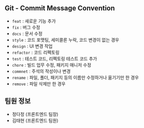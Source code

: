 ## Git - Commit Message Convention

-   `feat` : 새로운 기능 추가
-   `fix` : 버그 수정
-   `docs` : 문서 수정
-   `style` : 코드 포맷팅, 세미콜론 누락, 코드 변경이 없는 경우
-   `design` : UI 변경 작업
-   `refactor` : 코드 리펙토링
-   `test` : 테스트 코드, 리펙토링 테스트 코드 추가
-   `chore` : 빌드 업무 수정, 패키지 매니저 수정
-   `commnet` : 주석의 작성이나 변경
-   `rename` : 파일, 폴더, 패키지 등의 이름만 수정하거나 옮기기만 한 경우
-   `remove` : 파일 삭제만 한 경우

## 팀원 정보

-   정다정 (프론트엔드 팀장)
-   김태현 (프론트엔드 팀원)
